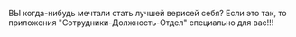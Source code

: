 ВЫ когда-нибудь мечтали стать лучшей верисей себя? Если это так, то приложения "Сотрудники-Должность-Отдел" специально для вас!!!
